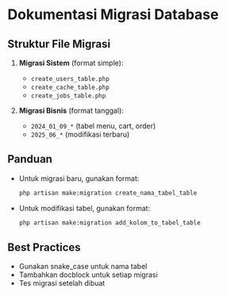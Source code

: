 # Dokumentasi Migrasi Database

## Struktur File Migrasi

1. **Migrasi Sistem** (format simple):
   - `create_users_table.php`
   - `create_cache_table.php`  
   - `create_jobs_table.php`

2. **Migrasi Bisnis** (format tanggal):
   - `2024_01_09_*` (tabel menu, cart, order)
   - `2025_06_*` (modifikasi terbaru)

## Panduan
- Untuk migrasi baru, gunakan format:
  ```bash
  php artisan make:migration create_nama_tabel_table
  ```
- Untuk modifikasi tabel, gunakan format:
  ```bash
  php artisan make:migration add_kolom_to_tabel_table
  ```

## Best Practices
- Gunakan snake_case untuk nama tabel
- Tambahkan docblock untuk setiap migrasi
- Tes migrasi setelah dibuat
